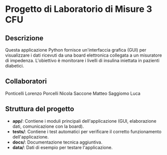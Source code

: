 # Progetto di Laboratorio di Misure 3 CFU
## Descrizione
Questa applicazione Python fornisce un'interfaccia grafica (GUI) per visualizzare i dati ricevuti da una board elettronica collegata a un misuratore di impedenza. L'obiettivo è monitorare i livelli di insulina iniettata in pazienti diabetici.

## Collaboratori
Ponticelli Lorenzo
Porcelli Nicola
Saccone Matteo
Saggiomo Luca

## Struttura del progetto
- **app/**: Contiene i moduli principali dell'applicazione (GUI, elaborazione dati, comunicazione con la board).
- **tests/**: Contiene i test automatici per verificare il corretto funzionamento dell'applicazione.
- **docs/**: Documentazione tecnica aggiuntiva.
- **data/**: Dati di esempio per testare l'applicazione.